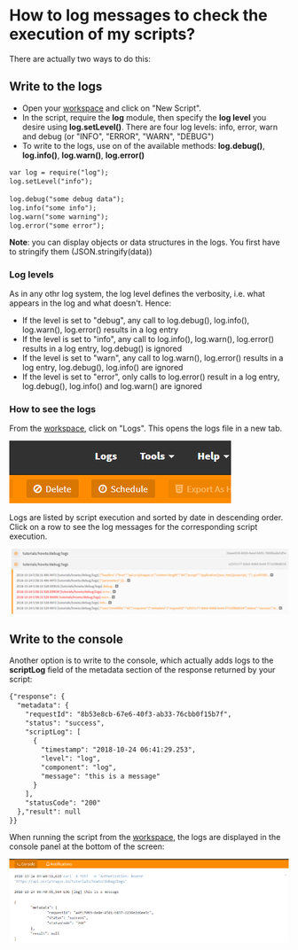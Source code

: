# How to log messages to check the execution of my scripts?

There are actually two ways to do this:

## Write to the logs

- Open your [workspace]("https://www.scriptr.io/workspace") and click on "New Script".
- In the script, require the **log** module, then specify the **log level** you desire using **log.setLevel()**. There are four log levels: 
info, error, warn and debug (or "INFO", "ERROR", "WARN", "DEBUG")
- To write to the logs, use on of the available methods: **log.debug()**, **log.info()**, **log.warn()**, **log.error()**

```
var log = require("log");
log.setLevel("info");

log.debug("some debug data");
log.info("some info");
log.warn("some warning");
log.error("some error");
```
**Note**: you can display objects or data structures in the logs. You first have to stringify them (JSON.stringify(data))

### Log levels

As in any othr log system, the log level defines the verbosity, i.e. what appears in the log and what doesn't. Hence:
- If the level is set to "debug", any call to log.debug(), log.info(), log.warn(), log.error() results in a log entry
- If the level is set to "info", any call to log.info(), log.warn(), log.error() results in a log entry, log.debug() is ignored
- If the level is set to "warn", any call to log.warn(), log.error() results in a log entry, log.debug(), log.info() are ignored
- If the level is set to "error", only calls to log.error() result in a log entry, log.debug(), log.info() and log.warn() are ignored

### How to see the logs

From the [workspace]("https://www.scriptr.io/workspace"), click on "Logs". This opens the logs file in a new tab. 

![Open Logs](./images/logs.png)

Logs are listed by script execution and sorted by date in descending order. Click on a row to see the log messages for the corresponding script execution.

![View logs](./images/log_file.png)

## Write to the console

Another option is to write to the console, which actually adds logs to the **scriptLog** field of the metadata section of the response returned by your script:

```
{"response": {
  "metadata": {
    "requestId": "8b53e8cb-67e6-40f3-ab33-76cbb0f15b7f",
    "status": "success",
    "scriptLog": [
      {
        "timestamp": "2018-10-24 06:41:29.253",
        "level": "log",
        "component": "log",
        "message": "this is a message"
      }
    ],
    "statusCode": "200"
  },"result": null
}}
```

When running the script from the [workspace]("https://www.scriptr.io/workspace"), the logs are displayed in the console panel at the bottom of the screen:

![Log to the Console](./images/console_log.png)
